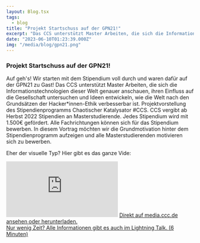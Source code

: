 ```yaml
---
layout: Blog.tsx
tags:
  - blog
title: "Projekt Startschuss auf der GPN21!"
excerpt: "Das CCS unterstützt Master Arbeiten, die sich die Informationstechnologien dieser Welt genauer anschauen, ihren Einfluss auf die Gesellschaft untersuchen und Ideen entwickeln, wie die Welt nach den Grundsätzen der Hacker*innen-Ethik verbesserbar ist. Projektvorstellung des Stipendienprogramms ..."
date: "2023-06-10T01:23:39.000Z"
img: "/media/blog/gpn21.png"
---
```


<h3 id="gpn21-video">Projekt Startschuss auf der GPN21!</h3>

Auf geh's! Wir starten mit dem Stipendium voll durch und waren dafür auf der GPN21 zu Gast!
Das CCS unterstützt Master Arbeiten, die sich die Informationstechnologien dieser Welt genauer anschauen, ihren Einfluss auf die Gesellschaft untersuchen und Ideen entwickeln, wie die Welt nach den Grundsätzen der Hacker\*innen-Ethik verbesserbar ist.
Projektvorstellung des Stipendienprogramms Chaotischer Katalysator #CCS. CCS vergibt ab Herbst 2022 Stipendien an Masterstudierende. Jedes Stipendium wird mit 1.500€ gefördert. Alle Fachrichtungen können sich für das Stipendium bewerben.
In diesem Vortrag möchten wir die Grundmotivation hinter dem Stipendienprogramm aufzeigen und alle Masterstudierenden motivieren sich zu bewerben.

Eher der visuelle Typ? Hier gibt es das ganze Vide:

<iframe class="gpn21-video" src="https://media.ccc.de/v/gpn21-176-ccs-chaotischer-catalysator-stipendien/oembed" frameborder="0" allowfullscreen></iframe>
<a href="https://media.ccc.de/v/gpn21-176-ccs-chaotischer-catalysator-stipendien">Direkt auf media.ccc.de ansehen oder herunterladen.</a><br/>
<a href="https://media.ccc.de/v/camp2023-57134-chaotischer_catalysator_stipendien">Nur wenig Zeit? Alle Informationen gibt es auch im Lightning Talk. (6 Minuten)</a>
